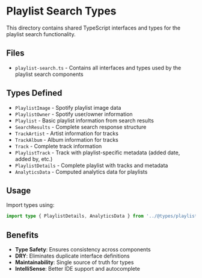 # Playlist Search Types

This directory contains shared TypeScript interfaces and types for the playlist search functionality.

## Files

- `playlist-search.ts` - Contains all interfaces and types used by the playlist search components

## Types Defined

- `PlaylistImage` - Spotify playlist image data
- `PlaylistOwner` - Spotify user/owner information
- `Playlist` - Basic playlist information from search results
- `SearchResults` - Complete search response structure
- `TrackArtist` - Artist information for tracks
- `TrackAlbum` - Album information for tracks  
- `Track` - Complete track information
- `PlaylistTrack` - Track with playlist-specific metadata (added date, added by, etc.)
- `PlaylistDetails` - Complete playlist with tracks and metadata
- `AnalyticsData` - Computed analytics data for playlists

## Usage

Import types using:

```typescript
import type { PlaylistDetails, AnalyticsData } from '../@types/playlist-search';
```

## Benefits

- **Type Safety**: Ensures consistency across components
- **DRY**: Eliminates duplicate interface definitions
- **Maintainability**: Single source of truth for types
- **IntelliSense**: Better IDE support and autocomplete